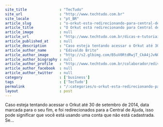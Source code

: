 ```yaml
---
site_title               : "TecTudo"
site_url                 : "http://www.techtudo.com.br"
site_locale              : "pt_BR"
article_slug             : "o-orkut-esta-redirecionando-para-central-de-ajuda-saiba-como-resolver"
article_title            : "O Orkut está redirecionando para Central de Ajuda? Saiba como resolver"
article_image            : null
article_url              : "http://www.techtudo.com.br/dicas-e-tutoriais/noticia/2014/07/o-orkut-esta-redirecionando-para-central-de-ajuda-saiba-como-resolver.html"
article_published_at     : null
article_description      : "Caso esteja tentando acessar o Orkut até 30 de setembro de 2014, data marcada para o seu fim, e foi redirecionados para a Central de Ajuda, isso pode significar que você está usando uma conta que não está cadastrada. Se..."
article_author_name      : "Edivaldo Brito"
article_author_image     : "http://s2.glbimg.com/B5uV0RtdRwjT_CkA4jJvNOc1NOw=/30x30/s2.glbimg.com/mQLLFYWbU8CNHyiR2LPsG_t-lh8=/0x0:1018x1018/140x140/s.glbimg.com/po/tt2/f/original/2014/02/16/techtudo01.png"
article_author_biography : null
article_author_profile   : "http://www.techtudo.com.br/colaborador/edivaldo-brito.html"
article_author_facebook  : null
article_author_twitter   : null
category                 : ['business']
tags                     : ['TecTudo']
permalink                : "/:categories/o-orkut-esta-redirecionando-para-central-de-ajuda-saiba-como-resolver/"
layout                   : post
---
```


Caso esteja tentando acessar o Orkut até 30 de setembro de 2014, data marcada para o seu fim, e foi redirecionados para a Central de Ajuda, isso pode significar que você está usando uma conta que não está cadastrada. Se...
